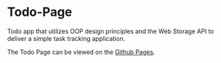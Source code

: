 # Todo-Page
Todo app that utilizes OOP design principles and the Web Storage API to deliver a simple task tracking application.

The Todo Page can be viewed on the [Github Pages](https://connoralex.github.io/Todo-Page/).